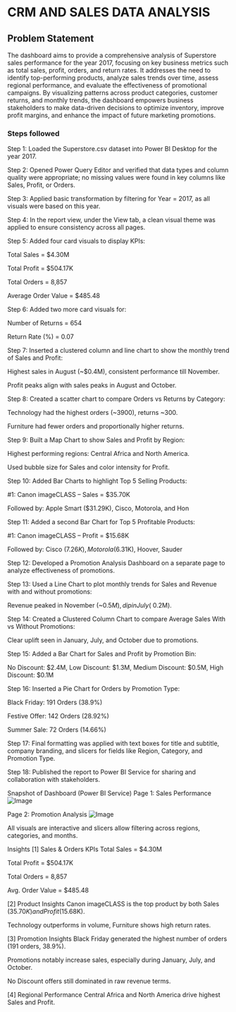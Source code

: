 
# CRM AND SALES DATA ANALYSIS

## Problem Statement

The dashboard aims to provide a comprehensive analysis of Superstore sales performance for the year 2017, focusing on key business metrics such as total sales, profit, orders, and return rates. It addresses the need to identify top-performing products, analyze sales trends over time, assess regional performance, and evaluate the effectiveness of promotional campaigns. By visualizing patterns across product categories, customer returns, and monthly trends, the dashboard empowers business stakeholders to make data-driven decisions to optimize inventory, improve profit margins, and enhance the impact of future marketing promotions.


### Steps followed 

Step 1: Loaded the Superstore.csv dataset into Power BI Desktop for the year 2017.

Step 2: Opened Power Query Editor and verified that data types and column quality were appropriate; no missing values were found in key columns like Sales, Profit, or Orders.

Step 3: Applied basic transformation by filtering for Year = 2017, as all visuals were based on this year.

Step 4: In the report view, under the View tab, a clean visual theme was applied to ensure consistency across all pages.

Step 5: Added four card visuals to display KPIs:

Total Sales = $4.30M

Total Profit = $504.17K

Total Orders = 8,857

Average Order Value = $485.48

Step 6: Added two more card visuals for:

Number of Returns = 654

Return Rate (%) = 0.07

Step 7: Inserted a clustered column and line chart to show the monthly trend of Sales and Profit:

Highest sales in August (~$0.4M), consistent performance till November.

Profit peaks align with sales peaks in August and October.

Step 8: Created a scatter chart to compare Orders vs Returns by Category:

Technology had the highest orders (~3900), returns ~300.

Furniture had fewer orders and proportionally higher returns.

Step 9: Built a Map Chart to show Sales and Profit by Region:

Highest performing regions: Central Africa and North America.

Used bubble size for Sales and color intensity for Profit.

Step 10: Added Bar Charts to highlight Top 5 Selling Products:

#1: Canon imageCLASS – Sales = $35.70K

Followed by: Apple Smart ($31.29K), Cisco, Motorola, and Hon

Step 11: Added a second Bar Chart for Top 5 Profitable Products:

#1: Canon imageCLASS – Profit = $15.68K

Followed by: Cisco ($7.26K), Motorola ($6.31K), Hoover, Sauder

Step 12: Developed a Promotion Analysis Dashboard on a separate page to analyze effectiveness of promotions.

Step 13: Used a Line Chart to plot monthly trends for Sales and Revenue with and without promotions:

Revenue peaked in November (~$0.5M), dip in July (~$0.2M).

Step 14: Created a Clustered Column Chart to compare Average Sales With vs Without Promotions:

Clear uplift seen in January, July, and October due to promotions.

Step 15: Added a Bar Chart for Sales and Profit by Promotion Bin:

No Discount: $2.4M,
Low Discount: $1.3M,
Medium Discount: $0.5M,
High Discount: $0.1M

Step 16: Inserted a Pie Chart for Orders by Promotion Type:

Black Friday: 191 Orders (38.9%)

Festive Offer: 142 Orders (28.92%)

Summer Sale: 72 Orders (14.66%)

Step 17: Final formatting was applied with text boxes for title and subtitle, company branding, and slicers for fields like Region, Category, and Promotion Type.

Step 18: Published the report to Power BI Service for sharing and collaboration with stakeholders.

Snapshot of Dashboard (Power BI Service)
Page 1: Sales Performance
![Image](https://github.com/user-attachments/assets/225c767d-d87a-4754-bffc-5b5d036cc882)

Page 2: Promotion Analysis
![Image](https://github.com/user-attachments/assets/2b87c4a3-994c-45e2-b0e5-74db2486058c)

All visuals are interactive and slicers allow filtering across regions, categories, and months.

Insights
[1] Sales & Orders KPIs
Total Sales = $4.30M

Total Profit = $504.17K

Total Orders = 8,857

Avg. Order Value = $485.48

[2] Product Insights
Canon imageCLASS is the top product by both Sales ($35.70K) and Profit ($15.68K).

Technology outperforms in volume, Furniture shows high return rates.

[3] Promotion Insights
Black Friday generated the highest number of orders (191 orders, 38.9%).

Promotions notably increase sales, especially during January, July, and October.

No Discount offers still dominated in raw revenue terms.

[4] Regional Performance
Central Africa and North America drive highest Sales and Profit.
